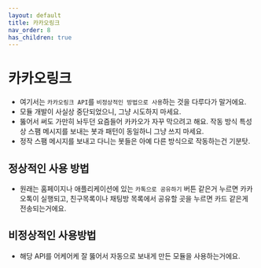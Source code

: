 ```yaml
---
layout: default
title: 카카오링크
nav_order: 8
has_children: true
---
```


# 카카오링크
- 여기서는 `카카오링크 API`를 `비정상적인 방법으로 사용`하는 것을 다루다가 말거에요.
- 모듈 개발이 사실상 중단되었으니, 그냥 시도하지 마세요.
- 뚫어서 써도 가만히 놔두던 요즘들어 카카오가 자꾸 막으려고 해요. 작동 방식 특성상 스팸 메시지를 보내는 봇과 패턴이 동일하니 그냥 쓰지 마세요.
- 정작 스팸 메시지를 보내고 다니는 봇들은 아예 다른 방식으로 작동하는건 기분탓.

## 정상적인 사용 방법
- 원래는 홈페이지나 애플리케이션에 있는 `카톡으로 공유하기` 버튼 같은거 누르면 카카오톡이 실행되고, 친구목록이나 채팅방 목록에서 공유할 곳을 누르면 카드 같은게 전송되는거에요.

## 비정상적인 사용방법
- 해당 API를 어케어케 잘 뚫어서 자동으로 보내게 만든 모듈을 사용하는거에요.
